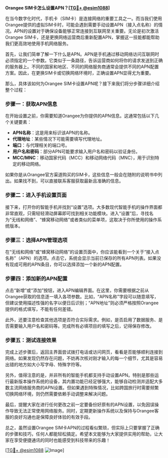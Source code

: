 **Orangee SIM卡怎么设置APN？[[TG💪+ @esim1088](https://t.me/s/esim1088)]**

在当今数字化时代，手机卡（SIM卡）是连接网络的重要工具之一。而当我们使用Orangee提供的虚拟SIM卡时，可能会遇到需要手动设置APN（接入点名称）的情况。APN的设置对于确保设备能够正常连接到互联网至关重要。无论是初次激活Orangee SIM卡，还是更换网络运营商后重新配置APN，掌握这一技能都能帮助我们更高效地使用手机网络服务。

首先，让我们简单了解一下什么是APN。APN是手机通过移动网络访问互联网时必须指定的一个参数。它类似于一条路径，告诉运营商如何将你的请求发送到正确的服务器上。不同的国家和地区、不同的网络服务商通常会提供不同的APN配置方案。因此，在更换SIM卡或切换网络环境时，正确设置APN显得尤为重要。

那么，具体该如何为Orangee SIM卡设置APN呢？接下来我们将分步骤详细介绍整个过程：

### 步骤一：获取APN信息

在开始设置之前，你需要知道Orangee为你提供的APN信息。这通常包括以下几个关键要素：
- **APN名称**：这是用来标识该APN的名称。
- **代理地址**：某些情况下可能需要填写代理地址。
- **端口**：与代理相关的端口号。
- **用户名和密码**：部分APN可能要求输入用户名和密码以验证身份。
- **MCC/MNC**：移动国家代码（MCC）和移动网络代码（MNC），用于识别特定的移动网络。

如果你是从Orangee官方渠道购买的SIM卡，这些信息一般会在随附的说明书中列出。如果找不到，可以直接联系客服获取最新且准确的信息。

### 步骤二：进入手机设置页面

接下来，打开你的智能手机并找到“设置”选项。大多数现代智能手机的操作界面都非常直观，只需轻轻滑动屏幕即可找到相关功能模块。进入“设置”后，寻找名为“无线和网络”、“蜂窝移动网络”或者类似的菜单项，这取决于你所使用的操作系统版本。

### 步骤三：选择APN管理选项

在“无线和网络”或“蜂窝移动网络”的设置页面中，你应该能看到一个关于“接入点名称”（APN）的选项。点击它，系统会显示当前已保存的所有APN列表。如果没有现成可用的APN条目，你可以选择添加一个新的APN配置。

### 步骤四：添加新的APN配置

点击“新增”或“添加”按钮，进入APN编辑界面。在这里，你需要根据之前从Orangee获取的信息逐一填入各项参数。比如，“APN名称”字段可以随意填写，但建议使用描述性强的名字以便日后识别；“APN地址”则必须严格按照Orangee提供的格式填写，不能有任何差错。

此外，还要注意检查其他选项是否符合实际需求。例如，是否启用了数据服务、是否需要输入用户名和密码等。完成所有必填项目的填写之后，记得保存修改。

### 步骤五：测试连接效果

完成上述步骤后，返回主界面尝试拨打电话或访问网页，看看是否能够顺利连接到网络。如果发现仍然存在问题，不妨再次核对刚才输入的每一个细节，尤其是容易出错的地方如大小写字母、特殊字符等。

另外，值得注意的是，并非所有的智能手机都支持手动设置APN。特别是那些运行最新版本操作系统的设备，其内置功能已经足够强大，能够自动检测并适配大多数主流网络服务商的APN设置。但如果遇到特殊情况，比如跨国旅行时需要频繁切换网络环境，则仍然需要依赖手动调整来解决问题。

最后，提醒大家在进行任何更改之前一定要备份好原有的APN设置，以免因误操作导致无法正常使用网络服务。同时，定期更新操作系统以及保持与Orangee客服的良好沟通也是保障良好体验的有效手段。

总之，虽然设置Orangee SIM卡APN的过程看似繁琐，但实际上只要掌握了正确的步骤和技巧，任何人都能轻松搞定。希望本文能够为大家提供实用的帮助，让大家在享受便捷通讯的同时也能感受到科技带来的乐趣！

[[TG💪+ @esim1088](https://t.me/s/esim1088) ![Image](https://i.postimg.cc/4NQfJmqS/Snipaste-2025-05-13-00-14-12.png)]